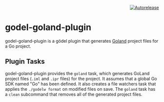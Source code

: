 <p align="right">
<a href="https://autorelease.general.dmz.palantir.tech/palantir/godel-goland-plugin"><img src="https://img.shields.io/badge/Perform%20an-Autorelease-success.svg" alt="Autorelease"></a>
</p>

godel-goland-plugin
===================
godel-goland-plugin is a gödel plugin that generates [Goland](https://www.jetbrains.com/go/) project files for a Go
project.

Plugin Tasks
------------
godel-goland-plugin provides the `goland` task, which generates GoLand project files (`.iml` and `.ipr` files) for the
project. It assumes that a global Go SDK named "Go" has been defined. It also creates a file watchers task that applies
the `./godelw format` on modified files on save. The `goland` task has a `clean` subcommand that removes all of the
generated project files.
